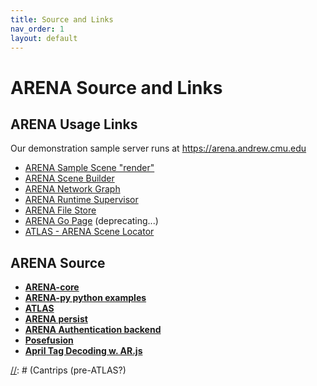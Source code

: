 ```yaml
---
title: Source and Links
nav_order: 1
layout: default
---
```


# ARENA Source and Links

## ARENA Usage Links

Our demonstration sample server runs at https://arena.andrew.cmu.edu
- [ARENA Sample Scene "render"](https://arena.andrew.cmu.edu/?scene=render)
- [ARENA Scene Builder](https://arena.andrew.cmu.edu/build/)
- [ARENA Network Graph](https://arena.andrew.cmu.edu/network/)
- [ARENA Runtime Supervisor](https://arena.andrew.cmu.edu/arts/)
- [ARENA File Store](https://arena.andrew.cmu.edu/storemng/)
- [ARENA Go Page](https://arena.andrew.cmu.edu/go/) (deprecating...)
- [ATLAS - ARENA Scene Locator](https://atlas.conix.io/)

## ARENA Source

- [**ARENA-core**](https://github.com/conix-center/ARENA-core)
- [**ARENA-py python examples**](https://github.com/conix-center/ARENA-py)
- [**ATLAS**](https://github.com/conix-center/ATLAS)
- [**ARENA persist**](https://github.com/conix-center/arena-persist)
- [**ARENA Authentication backend**](https://github.com/conix-center/ARENA-auth)
- [**Posefusion**](https://github.com/conix-center/posefusion)
- [**April Tag Decoding w. AR.js**](https://github.com/conix-center/AR.js/blob/master/README.md#apriltag-detection)

[//]: # (https://docs.google.com/presentation/d/1dc1RdlGROBYj1zIoPR8HX_RBIKn8-KRmNZscXVrdIs0/edit?ts=5dbc423f#slide=id.g606e93cce1_1_14)
[//]: # (some out of date?)
[//]: # (JSON message format)
[//]: # (PubSub topics)
[//]: # (Runtime notes)
[//]: # (Refactor)
[//]: # (Capability-based Access Control)
[//]: # (Cantrips (pre-ATLAS?)
